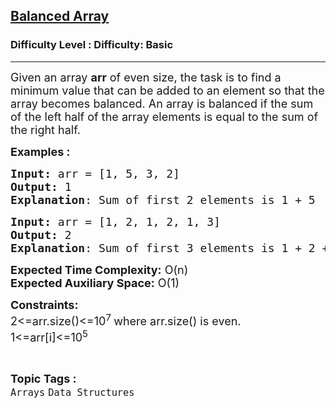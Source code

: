 <h2><a href="https://www.geeksforgeeks.org/problems/balanced-array07200720/1?page=1&status=unsolved,attempted&sortBy=difficulty">Balanced Array</a></h2><h3>Difficulty Level : Difficulty: Basic</h3><hr><div class="problems_problem_content__Xm_eO"><p><span style="font-size: 18px;">Given an array <strong>arr</strong> of even size, the task is to find a minimum value that can be added to an element so that the array becomes balanced. An array is balanced if the sum of the left half of the array elements is equal to the sum of the right half. </span></p>
<p><span style="font-size: 18px;"><strong>Examples :</strong></span></p>
<pre><span style="font-size: 18px;"><strong>Input: </strong>arr = [1, 5, 3, 2]
<strong>Output:</strong> 1
<strong>Explanation</strong>: Sum of first 2 elements is 1 + 5  = 6, Sum of last 2 elements is 3 + 2  = 5, To make the array balanced you can add 1.</span></pre>
<pre><span style="font-size: 18px;"><strong>Input: </strong>arr = [1, 2, 1, 2, 1, 3]
<strong>Output:</strong> 2
<strong>Explanation</strong>: Sum of first 3 elements is 1 + 2 + 1 = 4, Sum of last three elements is 2 + 1 + 3 = 6, To make the array balanced you can add 2.
</span></pre>
<p><span style="font-size: 18px;"><strong>Expected Time Complexity:</strong> O(n)<br><strong>Expected Auxiliary Space:</strong>&nbsp;O(1)</span></p>
<p><span style="font-size: 18px;"><strong>Constraints:</strong><br>2&lt;=arr.size()&lt;=10<sup>7&nbsp;</sup>where arr.size() is even.<br>1&lt;=arr[i]&lt;=10<sup>5</sup></span></p></div><br><p><span style=font-size:18px><strong>Topic Tags : </strong><br><code>Arrays</code>&nbsp;<code>Data Structures</code>&nbsp;